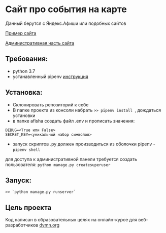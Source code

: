 # Сайт про события на карте
Данный берутся с Яндекс.Афиши или подобных сайтов

[Пример сайта](http://zedchi.pythonanywhere.com/)

[Административная часть сайта](http://zedchi.pythonanywhere.com/admin)

## Требования:
- python 3.7
- устанавленный pipenv [инструкция](https://pipenv.pypa.io/en/latest/install/#installing-pipenv)

## Установка:
* Склонировать репозиторий к себе
* В папке проекта из консоли набрать `>> pipenv install `, дождаться установки
* в папке afisha создать файл .env и прописать значения:
```
DEBUG=<True или False>
SECRET_KEY=<уникальный набор символов>
```
* запуск скриптов .py должен производиться из оболочки pipenv - `pipenv shell`

для доступа к административной панели требуется создать пользователя:
`python manage.py createsuperuser`

## Запуск:
```
>> `python manage.py runserver`
```

## Цель проекта

Код написан в образовательных целях на онлайн-курсе для веб-разработчиков [dvmn.org](https://dvmn.org/)
